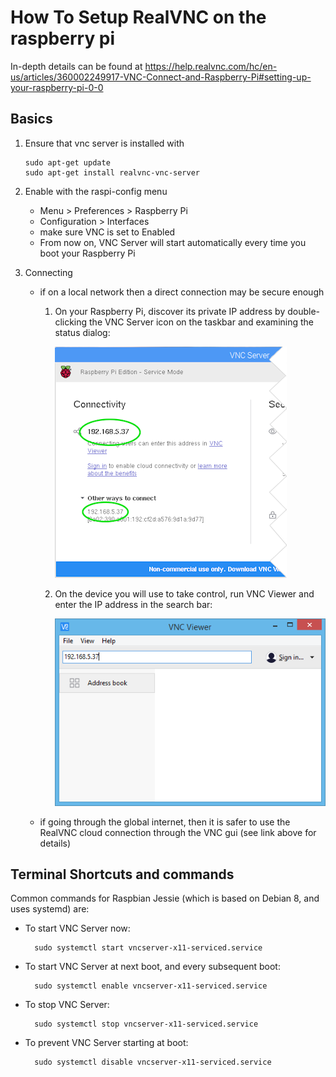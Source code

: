 # How To Setup RealVNC on the raspberry pi

In-depth details can be found at https://help.realvnc.com/hc/en-us/articles/360002249917-VNC-Connect-and-Raspberry-Pi#setting-up-your-raspberry-pi-0-0

## Basics
1. Ensure that vnc server is installed with

    ```
    sudo apt-get update
    sudo apt-get install realvnc-vnc-server
    ```
1. Enable with the raspi-config menu
    * Menu > Preferences > Raspberry Pi
    * Configuration > Interfaces
    * make sure VNC is set to Enabled
    * From now on, VNC Server will start automatically every time you boot your Raspberry Pi
1. Connecting
    * if on a local network then a direct connection may be secure enough
        1. On your Raspberry Pi, discover its private IP address by double-clicking the VNC Server icon on the taskbar and examining the status dialog:

            ![](../images/raspberry-pi-direct-address.png)

        1. On the device you will use to take control, run VNC Viewer and enter the IP address in the search bar:

            ![](../images/raspberry-pi-direct-connect.png)
    * if going through the global internet, then it is safer to use the RealVNC cloud connection through the VNC gui (see link above for details)



## Terminal Shortcuts and commands
Common commands for Raspbian Jessie (which is based on Debian 8, and uses systemd) are:

* To start VNC Server now:

        sudo systemctl start vncserver-x11-serviced.service
* To start VNC Server at next boot, and every subsequent boot:

        sudo systemctl enable vncserver-x11-serviced.service
* To stop VNC Server:

        sudo systemctl stop vncserver-x11-serviced.service
* To prevent VNC Server starting at boot:

        sudo systemctl disable vncserver-x11-serviced.service
